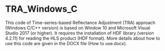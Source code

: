 # TRA_Windows_C
This code of Time-series-based Reflectance Adjustment (TRA) approach (Windows C/C++ version) is based 
on Window 10 and Microsoft Visual Studio 2017 (or higher). It requires the installation of HDF library
(version 4.2.11) for reading the HLS product (HDF format). More details about how to use this code
are given in the DOCX file (How to use.docx).
